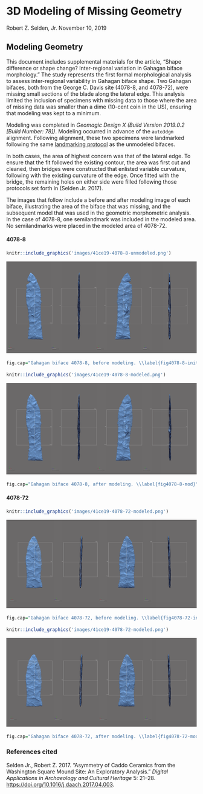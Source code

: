 3D Modeling of Missing Geometry
================
Robert Z. Selden, Jr.
November 10, 2019

## Modeling Geometry

This document includes supplemental materials for the article, “Shape
difference or shape change? Inter-regional variation in Gahagan biface
morphology.” The study represents the first formal morphological
analysis to assess inter-regional variability in Gahagan biface shape.
Two Gahagan bifaces, both from the George C. Davis site (4078-8, and
4078-72), were missing small sections of the blade along the lateral
edge. This analysis limited the inclusion of specimens with missing data
to those where the area of missing data was smaller than a dime (10-cent
coin in the US), ensuring that modeling was kept to a minimum.

Modeling was completed in *Geomagic Design X (Build Version 2019.0.2
\[Build Number: 78\])*. Modeling occurred in advance of the `auto3dgm`
alignment. Following alignment, these two specimens were landmarked
following the same [landmarking protocol](landmarking-protocol.md) as
the unmodeled bifaces.

In both cases, the area of highest concern was that of the lateral edge.
To ensure that the fit followed the existing contour, the area was first
cut and cleaned, then bridges were constructed that enlisted variable
curvature, following with the existing curvature of the edge. Once
fitted with the bridge, the remaining holes on either side were filled
following those protocols set forth in (Selden Jr. 2017).

The images that follow include a before and after modeling image of each
biface, illustrating the area of the biface that was missing, and the
subsequent model that was used in the geometric morphometric analysis.
In the case of 4078-8, one semilandmark was included in the modeled
area. No semilandmarks were placed in the modeled area of 4078-72.

#### 4078-8

``` r
knitr::include_graphics('images/41ce19-4078-8-unmodeled.png')
```

![](images/41ce19-4078-8-unmodeled.png)<!-- -->

``` r
fig.cap="Gahagan biface 4078-8, before modeling. \\label{fig4078-8-init}"
```

``` r
knitr::include_graphics('images/41ce19-4078-8-modeled.png')
```

![](images/41ce19-4078-8-modeled.png)<!-- -->

``` r
fig.cap="Gahagan biface 4078-8, after modeling. \\label{fig4078-8-mod}"
```

#### 4078-72

``` r
knitr::include_graphics('images/41ce19-4078-72-modeled.png')
```

![](images/41ce19-4078-72-modeled.png)<!-- -->

``` r
fig.cap="Gahagan biface 4078-72, before modeling. \\label{fig4078-72-init}"
```

``` r
knitr::include_graphics('images/41ce19-4078-72-modeled.png')
```

![](images/41ce19-4078-72-modeled.png)<!-- -->

``` r
fig.cap="Gahagan biface 4078-72, after modeling. \\label{fig4078-72-mod}"
```

### References cited

<div id="refs" class="references">

<div id="ref-RN11521">

Selden Jr., Robert Z. 2017. “Asymmetry of Caddo Ceramics from the
Washington Square Mound Site: An Exploratory Analysis.” *Digital
Applications in Archaeology and Cultural Heritage* 5: 21–28.
<https://doi.org/10.1016/j.daach.2017.04.003>.

</div>

</div>
